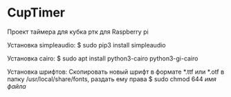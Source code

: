 # CupTimer
Проект таймера для кубка ртк для Raspberry pi

Установка simpleaudio:
$ sudo pip3 install simpleaudio

Установка cairo:
$ sudo apt install python3-cairo python3-gi-cairo

Установка шрифтов:
Скопировать новый шрифт в формате *.ttf или *.otf в папку /usr/local/share/fonts,
раздать ему права 
$ sudo chmod 644 *имя файла*
